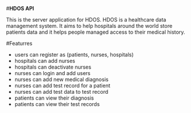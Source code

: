 #**HDOS API**

This is the server application for HDOS. HDOS
is a healthcare data management system. It 
aims to help hospitals around the world store
patients data and it helps people managed access
to their medical history.

#Featurres
- users can register as (patients, nurses, hospitals)
- hospitals can add nurses 
- hospitals can deactivate nurses
- nurses can login and add users 
- nurses can add new medical diagnosis 
- nurses can add test record for a patient 
- nurses can add test data to test record 
- patients can view their diagnosis 
- patients can view their test records